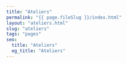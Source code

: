 ```yaml
---
title: "Ateliers"
permalink: "{{ page.fileSlug }}/index.html"
layout: "ateliers.html"
slug: "ateliers"
tags: "pages"
seo:
  title: "Ateliers"
  og_title: "Ateliers"
---
```



